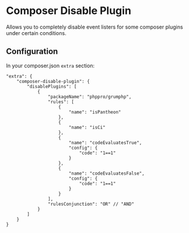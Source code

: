 Composer Disable Plugin
========================

Allows you to completely disable event listers for some composer plugins under certain conditions.

## Configuration

In your composer.json `extra` section:

```
"extra": {
    "composer-disable-plugin": {
        "disablePlugins": [
            {
                "packageName": "phppro/grumphp",
                "rules": [
                    {
                        "name": "isPantheon"
                    },
                    {
                        "name": "isCi"
                    },
                    {
                        "name": "codeEvaluatesTrue",
                        "config": {
                            "code": "1==1"
                        }
                    },
                    {
                        "name": "codeEvaluatesFalse",
                        "config": {
                            "code": "1==1"
                        }
                    }
                ],
                "rulesConjunction": "OR" // "AND"
            }
        ]
    }
}
```
